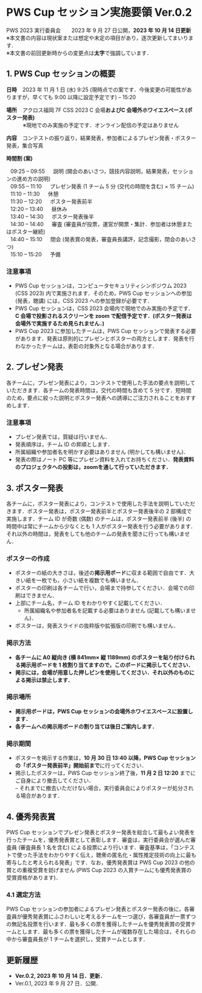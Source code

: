 # PWS Cup セッション実施要領 Ver.0.2  
PWS 2023 実行委員会 &ensp;&ensp;&ensp; 2023 年 9 月 27 日公開，**2023 年 10 月 14 日更新**  
※本文書の内容は現状案または想定や未定の項目があり，逐次更新してまいります.  
※本文書の前回更新時からの変更点は**太字**で強調しています．

## 1. PWS Cup セッションの概要
**日時** &ensp; 2023 年 11 月 1 日 (水) 9:25 (現時点での案です．今後変更の可能性がありますが，早くても 9:00 以降に設定予定です) – 15:20  

**場所** &ensp; アクロス福岡 7F CSS 2023 C 会場**およびC 会場外ホワイエスペース (ポスター発表)**  
&ensp; &ensp; &ensp; &ensp; ※現地でのみ実施の予定です．オンライン配信の予定はありません  

**内容** &ensp; コンテストの振り返り，結果発表，参加者によるプレゼン発表・ポスター発表，集合写真  

**時間割 (案)**

  &ensp; 09:25 – 09:55 &ensp;&ensp; 説明 (開会のあいさつ，競技内容説明，結果発表，セッションの進め方の説明)  
  &ensp; 09:55 – 11:10 &ensp;&ensp; プレゼン発表 (1 チーム 5 分 (交代の時間を含む) × 15 チーム)  
  &ensp; 11:10 – 11:30 &ensp;&ensp; 休憩  
  &ensp; 11:30 – 12:20 &ensp;&ensp; ポスター発表前半  
  &ensp; 12:20 – 13:40 &ensp;&ensp; 昼休み  
  &ensp; 13:40 – 14:30 &ensp;&ensp; ポスター発表後半  
  &ensp; 14:30 – 14:40 &ensp;&ensp; 審査 (審査員が投票，運営が開票・集計．参加者は休憩またはポスター継続)  
  &ensp; 14:40 – 15:10 &ensp;&ensp; 閉会 (発表賞の発表，審査員長講評，記念撮影，閉会のあいさつ)  
  &ensp; 15:10 – 15:20 &ensp;&ensp; 予備  
  
### 注意事項
- PWS Cup セッションは，コンピュータセキュリティシンポジウム 2023 (CSS 2023) 内で実施されます．そのため，PWS Cup セッションへの参加 (発表，聴講) には，CSS 2023 への参加登録が必要です．
- PWS Cup セッションは，CSS 2023 会場内で現地でのみ実施の予定です．**C 会場で投影されるスクリーンを zoom で配信予定です．(ポスター発表は会場外で実施するため見られません．)**
- PWS Cup 2023 に参加したチームは，PWS Cup セッションで発表する必要があります．発表は原則的にプレゼンとポスターの両方とします．発表を行わなかったチームは，表彰の対象外となる場合があります．

## 2. プレゼン発表  
各チームに，プレゼン発表により，コンテストで使用した手法の要点を説明していただきます．各チームの発表時間は，交代の時間も含めて 5 分です．短時間のため，要点に絞った説明とポスター発表への誘導にご注力されることをおすすめします．

### 注意事項
- プレゼン発表では，質疑は行いません．
- 発表順序は，チーム ID の昇順とします．
- 所属組織や参加者名を明かす必要はありません (明かしても構いません)．
- 発表の際はノート PC 等にプレゼン資料を入れてお持ちください．**発表資料のプロジェクタへの投影は，zoomを通して行っていただきます．**

## 3. ポスター発表
各チームに，ポスター発表により，コンテストで使用した手法を説明していただきます．ポスター発表は，ポスター発表前半とポスター発表後半の 2 部構成で実施します．チーム ID が奇数 (偶数) のチームは，ポスター発表前半 (後半) の時間中は常にチームから少なくとも 1 人がポスター発表を行う必要があります．それ以外の時間は，発表をしても他のチームの発表を聞きに行っても構いません．

### ポスターの作成
- ポスターの紙の大きさは，後述の**掲示用ボード**に収まる範囲で自由です．大きい紙を一枚でも，小さい紙を複数でも構いません．
- ポスターの印刷は各チームで行い，会場まで持参してください．会場での印刷はできません．
- 上部にチーム名，チーム ID をわかりやすく記載してください．  
  - 所属組織名や参加者名を記載する必要はありません (記載しても構いません)．
- ポスターは，発表スライドの抜粋版や拡張版の印刷でも構いません．

### 掲示方法
- **各チームに A0 縦向き (横 841mm× 縦 1189mm) のポスターを貼り付けられる掲示用ボードを 1 枚割り当てますので，このボードに掲示してください．**
- **掲示には，会場が用意した押しピンを使用してください．それ以外のものによる掲示は禁止します．**

### 掲示場所
- **掲示用ボードは，PWS Cup セッションの会場外ホワイエスペースに設置します．**
- **各チームへの掲示用ボードの割り当ては後日ご案内します．**

### 掲示期間
- ポスターを掲示する作業は，**10 月 30 日 13:40 以降，PWS Cup セッションの「ポスター発表前半」開始前まで**に行ってください．
- 掲示したポスターは，PWS Cup セッション終了後，**11 月 2 日 12:20** までにご自身により撤去してください．  
  – それまでに撤去いただけない場合，実行委員会によりポスターが処分される場合があります．

## 4. 優秀発表賞
PWS Cup セッションでプレゼン発表とポスター発表を総合して最もよい発表を行ったチームを，優秀発表賞として表彰します．審査は，実行委員会が選んだ審査員 (審査員長 1 名を含む) による投票により行います．審査基準は，「コンテストで使った手法をわかりやすく伝え，聴衆の匿名化・属性推定技術の向上に最も寄与したと考えられる発表」です．なお，優秀発表賞は PWS Cup 2023 の他の賞との重複受賞を妨げません (PWS Cup 2023 の入賞チームにも優秀発表賞の受賞資格があります)．

### 4.1 選定方法
PWS Cup セッションの参加者によるプレゼン発表とポスター発表の後に，各審査員が優秀発表賞にふさわしいと考えるチームを一つ選び，各審査員が一票ずつの無記名投票を行います．最も多くの票を獲得したチームを優秀発表賞の受賞チームとします．最も多くの票を獲得したチームが複数存在した場合は，それらの中から審査員長が 1 チームを選択し，受賞チームとします．

## 更新履歴
- **Ver.0.2, 2023 年 10 月 14 日．更新．**
- Ver.0.1, 2023 年 9 月 27 日．公開．
